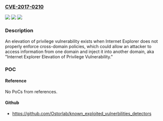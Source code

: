 ### [CVE-2017-0210](https://cve.mitre.org/cgi-bin/cvename.cgi?name=CVE-2017-0210)
![](https://img.shields.io/static/v1?label=Product&message=Internet%20Explorer&color=blue)
![](https://img.shields.io/static/v1?label=Version&message=n%2Fa&color=blue)
![](https://img.shields.io/static/v1?label=Vulnerability&message=Elevation%20of%20Privilege&color=brighgreen)

### Description

An elevation of privilege vulnerability exists when Internet Explorer does not properly enforce cross-domain policies, which could allow an attacker to access information from one domain and inject it into another domain, aka "Internet Explorer Elevation of Privilege Vulnerability."

### POC

#### Reference
No PoCs from references.

#### Github
- https://github.com/Ostorlab/known_exploited_vulnerbilities_detectors


